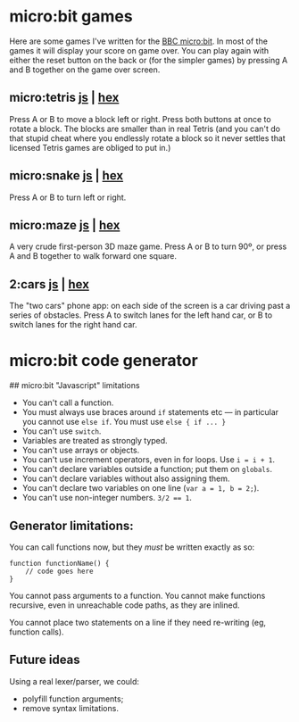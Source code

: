 # micro:bit games

Here are some games I've written for the [BBC micro:bit](https://www.microbit.co.uk/). In most of the games it will display your score on game over. You can play again with either the reset button on the back or (for the simpler games) by pressing A and B together on the game over screen.

## micro:tetris [js](templates/tetris.js) | [hex](output/tetris.hex)
Press A or B to move a block left or right. Press both buttons at once to rotate a block. The blocks are smaller than in real Tetris (and you can't do that stupid cheat where you endlessly rotate a block so it never settles that licensed Tetris games are obliged to put in.)

## micro:snake [js](templates/snake.js) | [hex](output/snake.hex)
Press A or B to turn left or right.

## micro:maze [js](templates/tetris.js) | [hex](output/tetris.hex)
A very crude first-person 3D maze game. Press A or B to turn 90º, or press A and B together to walk forward one square.

## 2:cars [js](templates/2cars.js) | [hex](output/2cars.hex)
The "two cars" phone app: on each side of the screen is a car driving past a series of obstacles. Press A to switch lanes for the left hand car, or B to switch lanes for the right hand car.

# micro:bit code generator

## micro:bit "Javascript" limitations

* You can't call a function.
* You must always use braces around `if` statements etc — in particular you cannot use `else if`. You must use `else { if ... }`
* You can't use `switch`.
* Variables are treated as strongly typed.
* You can't use arrays or objects.
* You can't use increment operators, even in for loops. Use `i = i + 1`.
* You can't declare variables outside a function; put them on `globals`.
* You can't declare variables without also assigning them.
* You can't declare two variables on one line (`var a = 1, b = 2;`).
* You can't use non-integer numbers. `3/2 == 1`.

## Generator limitations:

You can call functions now, but they *must* be written exactly as so:

```
function functionName() {
	// code goes here
}
```

You cannot pass arguments to a function. You cannot make functions recursive, even in unreachable code paths, as they are inlined.

You cannot place two statements on a line if they need re-writing (eg, function calls).

## Future ideas

Using a real lexer/parser, we could:

* polyfill function arguments;
* remove syntax limitations.
